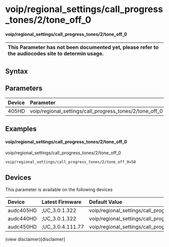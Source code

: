 ﻿---
description: voip/regional_settings/call_progress_tones/2/tone_off_0
search: false
---

# voip/regional_settings/call_progress_tones/2/tone_off_0

#### voip/regional_settings/call_progress_tones/2/tone_off_0


| This Parameter has not been documented yet, please refer to the audiocodes site to determin usage.  | 
| :--- |

## Syntax

## Parameters
|Device|Parameter|value|Description|
|:---|:---|:---|:---|
| 405HD | voip/regional_settings/call_progress_tones/2/tone_off_0 |  |  |

## Examples
#### voip/regional_settings/call_progress_tones/2/tone_off_0

voip/regional_settings/call_progress_tones/2/tone_off_0

```
voip/regional_settings/call_progress_tones/2/tone_off_0=50
```

## Devices
This parameter is available on the following devices

| Device | Latest Firmware | Default Value |
|:---|:---|:---|
| audc405HD | ;UC_3.0.1.322 | voip/regional_settings/call_progress_tones/2/tone_off_0=50 
| audc440HD | ;UC_3.0.1.322 | voip/regional_settings/call_progress_tones/2/tone_off_0=50 
| audc450HD | ;UC_3.0.4.111.77 | voip/regional_settings/call_progress_tones/2/tone_off_0=50 

(view disclaimer)[disclaimer]
